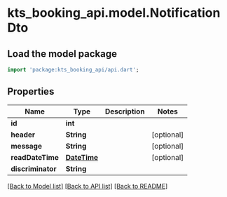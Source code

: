 # kts_booking_api.model.NotificationDto

## Load the model package
```dart
import 'package:kts_booking_api/api.dart';
```

## Properties
Name | Type | Description | Notes
------------ | ------------- | ------------- | -------------
**id** | **int** |  | 
**header** | **String** |  | [optional] 
**message** | **String** |  | [optional] 
**readDateTime** | [**DateTime**](DateTime.md) |  | [optional] 
**discriminator** | **String** |  | 

[[Back to Model list]](../README.md#documentation-for-models) [[Back to API list]](../README.md#documentation-for-api-endpoints) [[Back to README]](../README.md)


